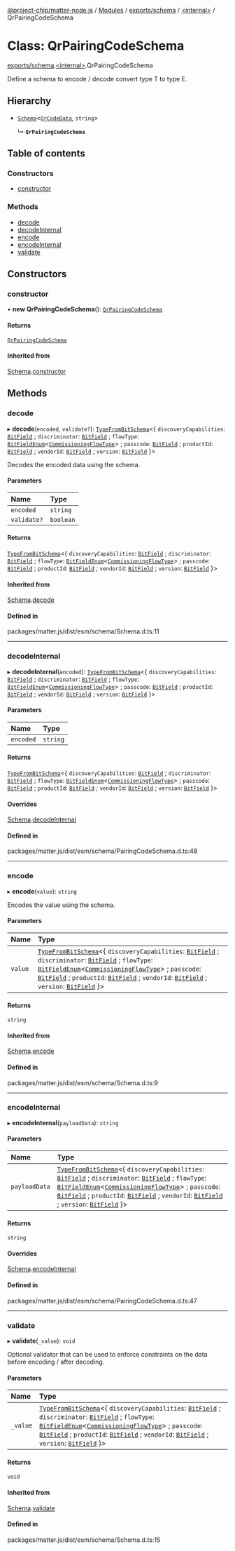 [@project-chip/matter-node.js](../README.md) / [Modules](../modules.md) / [exports/schema](../modules/exports_schema.md) / [\<internal\>](../modules/exports_schema._internal_.md) / QrPairingCodeSchema

# Class: QrPairingCodeSchema

[exports/schema](../modules/exports_schema.md).[\<internal\>](../modules/exports_schema._internal_.md).QrPairingCodeSchema

Define a schema to encode / decode convert type T to type E.

## Hierarchy

- [`Schema`](exports_schema.Schema.md)\<[`QrCodeData`](../modules/exports_schema.md#qrcodedata), `string`\>

  ↳ **`QrPairingCodeSchema`**

## Table of contents

### Constructors

- [constructor](exports_schema._internal_.QrPairingCodeSchema.md#constructor)

### Methods

- [decode](exports_schema._internal_.QrPairingCodeSchema.md#decode)
- [decodeInternal](exports_schema._internal_.QrPairingCodeSchema.md#decodeinternal)
- [encode](exports_schema._internal_.QrPairingCodeSchema.md#encode)
- [encodeInternal](exports_schema._internal_.QrPairingCodeSchema.md#encodeinternal)
- [validate](exports_schema._internal_.QrPairingCodeSchema.md#validate)

## Constructors

### constructor

• **new QrPairingCodeSchema**(): [`QrPairingCodeSchema`](exports_schema._internal_.QrPairingCodeSchema.md)

#### Returns

[`QrPairingCodeSchema`](exports_schema._internal_.QrPairingCodeSchema.md)

#### Inherited from

[Schema](exports_schema.Schema.md).[constructor](exports_schema.Schema.md#constructor)

## Methods

### decode

▸ **decode**(`encoded`, `validate?`): [`TypeFromBitSchema`](../modules/exports_schema.md#typefrombitschema)\<\{ `discoveryCapabilities`: [`BitField`](../modules/exports_schema.md#bitfield) ; `discriminator`: [`BitField`](../modules/exports_schema.md#bitfield) ; `flowType`: [`BitFieldEnum`](../modules/exports_schema.md#bitfieldenum)\<[`CommissioningFlowType`](../enums/exports_schema.CommissioningFlowType.md)\> ; `passcode`: [`BitField`](../modules/exports_schema.md#bitfield) ; `productId`: [`BitField`](../modules/exports_schema.md#bitfield) ; `vendorId`: [`BitField`](../modules/exports_schema.md#bitfield) ; `version`: [`BitField`](../modules/exports_schema.md#bitfield)  }\>

Decodes the encoded data using the schema.

#### Parameters

| Name | Type |
| :------ | :------ |
| `encoded` | `string` |
| `validate?` | `boolean` |

#### Returns

[`TypeFromBitSchema`](../modules/exports_schema.md#typefrombitschema)\<\{ `discoveryCapabilities`: [`BitField`](../modules/exports_schema.md#bitfield) ; `discriminator`: [`BitField`](../modules/exports_schema.md#bitfield) ; `flowType`: [`BitFieldEnum`](../modules/exports_schema.md#bitfieldenum)\<[`CommissioningFlowType`](../enums/exports_schema.CommissioningFlowType.md)\> ; `passcode`: [`BitField`](../modules/exports_schema.md#bitfield) ; `productId`: [`BitField`](../modules/exports_schema.md#bitfield) ; `vendorId`: [`BitField`](../modules/exports_schema.md#bitfield) ; `version`: [`BitField`](../modules/exports_schema.md#bitfield)  }\>

#### Inherited from

[Schema](exports_schema.Schema.md).[decode](exports_schema.Schema.md#decode)

#### Defined in

packages/matter.js/dist/esm/schema/Schema.d.ts:11

___

### decodeInternal

▸ **decodeInternal**(`encoded`): [`TypeFromBitSchema`](../modules/exports_schema.md#typefrombitschema)\<\{ `discoveryCapabilities`: [`BitField`](../modules/exports_schema.md#bitfield) ; `discriminator`: [`BitField`](../modules/exports_schema.md#bitfield) ; `flowType`: [`BitFieldEnum`](../modules/exports_schema.md#bitfieldenum)\<[`CommissioningFlowType`](../enums/exports_schema.CommissioningFlowType.md)\> ; `passcode`: [`BitField`](../modules/exports_schema.md#bitfield) ; `productId`: [`BitField`](../modules/exports_schema.md#bitfield) ; `vendorId`: [`BitField`](../modules/exports_schema.md#bitfield) ; `version`: [`BitField`](../modules/exports_schema.md#bitfield)  }\>

#### Parameters

| Name | Type |
| :------ | :------ |
| `encoded` | `string` |

#### Returns

[`TypeFromBitSchema`](../modules/exports_schema.md#typefrombitschema)\<\{ `discoveryCapabilities`: [`BitField`](../modules/exports_schema.md#bitfield) ; `discriminator`: [`BitField`](../modules/exports_schema.md#bitfield) ; `flowType`: [`BitFieldEnum`](../modules/exports_schema.md#bitfieldenum)\<[`CommissioningFlowType`](../enums/exports_schema.CommissioningFlowType.md)\> ; `passcode`: [`BitField`](../modules/exports_schema.md#bitfield) ; `productId`: [`BitField`](../modules/exports_schema.md#bitfield) ; `vendorId`: [`BitField`](../modules/exports_schema.md#bitfield) ; `version`: [`BitField`](../modules/exports_schema.md#bitfield)  }\>

#### Overrides

[Schema](exports_schema.Schema.md).[decodeInternal](exports_schema.Schema.md#decodeinternal)

#### Defined in

packages/matter.js/dist/esm/schema/PairingCodeSchema.d.ts:48

___

### encode

▸ **encode**(`value`): `string`

Encodes the value using the schema.

#### Parameters

| Name | Type |
| :------ | :------ |
| `value` | [`TypeFromBitSchema`](../modules/exports_schema.md#typefrombitschema)\<\{ `discoveryCapabilities`: [`BitField`](../modules/exports_schema.md#bitfield) ; `discriminator`: [`BitField`](../modules/exports_schema.md#bitfield) ; `flowType`: [`BitFieldEnum`](../modules/exports_schema.md#bitfieldenum)\<[`CommissioningFlowType`](../enums/exports_schema.CommissioningFlowType.md)\> ; `passcode`: [`BitField`](../modules/exports_schema.md#bitfield) ; `productId`: [`BitField`](../modules/exports_schema.md#bitfield) ; `vendorId`: [`BitField`](../modules/exports_schema.md#bitfield) ; `version`: [`BitField`](../modules/exports_schema.md#bitfield)  }\> |

#### Returns

`string`

#### Inherited from

[Schema](exports_schema.Schema.md).[encode](exports_schema.Schema.md#encode)

#### Defined in

packages/matter.js/dist/esm/schema/Schema.d.ts:9

___

### encodeInternal

▸ **encodeInternal**(`payloadData`): `string`

#### Parameters

| Name | Type |
| :------ | :------ |
| `payloadData` | [`TypeFromBitSchema`](../modules/exports_schema.md#typefrombitschema)\<\{ `discoveryCapabilities`: [`BitField`](../modules/exports_schema.md#bitfield) ; `discriminator`: [`BitField`](../modules/exports_schema.md#bitfield) ; `flowType`: [`BitFieldEnum`](../modules/exports_schema.md#bitfieldenum)\<[`CommissioningFlowType`](../enums/exports_schema.CommissioningFlowType.md)\> ; `passcode`: [`BitField`](../modules/exports_schema.md#bitfield) ; `productId`: [`BitField`](../modules/exports_schema.md#bitfield) ; `vendorId`: [`BitField`](../modules/exports_schema.md#bitfield) ; `version`: [`BitField`](../modules/exports_schema.md#bitfield)  }\> |

#### Returns

`string`

#### Overrides

[Schema](exports_schema.Schema.md).[encodeInternal](exports_schema.Schema.md#encodeinternal)

#### Defined in

packages/matter.js/dist/esm/schema/PairingCodeSchema.d.ts:47

___

### validate

▸ **validate**(`_value`): `void`

Optional validator that can be used to enforce constraints on the data before encoding / after decoding.

#### Parameters

| Name | Type |
| :------ | :------ |
| `_value` | [`TypeFromBitSchema`](../modules/exports_schema.md#typefrombitschema)\<\{ `discoveryCapabilities`: [`BitField`](../modules/exports_schema.md#bitfield) ; `discriminator`: [`BitField`](../modules/exports_schema.md#bitfield) ; `flowType`: [`BitFieldEnum`](../modules/exports_schema.md#bitfieldenum)\<[`CommissioningFlowType`](../enums/exports_schema.CommissioningFlowType.md)\> ; `passcode`: [`BitField`](../modules/exports_schema.md#bitfield) ; `productId`: [`BitField`](../modules/exports_schema.md#bitfield) ; `vendorId`: [`BitField`](../modules/exports_schema.md#bitfield) ; `version`: [`BitField`](../modules/exports_schema.md#bitfield)  }\> |

#### Returns

`void`

#### Inherited from

[Schema](exports_schema.Schema.md).[validate](exports_schema.Schema.md#validate)

#### Defined in

packages/matter.js/dist/esm/schema/Schema.d.ts:15
